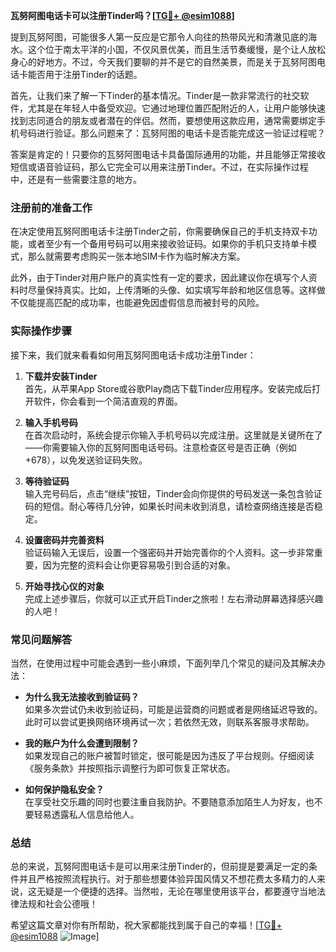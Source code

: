 **瓦努阿图电话卡可以注册Tinder吗？[[TG💪+ @esim1088](https://t.me/s/esim1088)]**

提到瓦努阿图，可能很多人第一反应是它那令人向往的热带风光和清澈见底的海水。这个位于南太平洋的小国，不仅风景优美，而且生活节奏缓慢，是个让人放松身心的好地方。不过，今天我们要聊的并不是它的自然美景，而是关于瓦努阿图电话卡能否用于注册Tinder的话题。

首先，让我们来了解一下Tinder的基本情况。Tinder是一款非常流行的社交软件，尤其是在年轻人中备受欢迎。它通过地理位置匹配附近的人，让用户能够快速找到志同道合的朋友或者潜在的伴侣。然而，要想使用这款应用，通常需要绑定手机号码进行验证。那么问题来了：瓦努阿图的电话卡是否能完成这一验证过程呢？

答案是肯定的！只要你的瓦努阿图电话卡具备国际通用的功能，并且能够正常接收短信或语音验证码，那么它完全可以用来注册Tinder。不过，在实际操作过程中，还是有一些需要注意的地方。

### 注册前的准备工作

在决定使用瓦努阿图电话卡注册Tinder之前，你需要确保自己的手机支持双卡功能，或者至少有一个备用号码可以用来接收验证码。如果你的手机只支持单卡模式，那么就需要考虑购买一张本地SIM卡作为临时解决方案。

此外，由于Tinder对用户账户的真实性有一定的要求，因此建议你在填写个人资料时尽量保持真实。比如，上传清晰的头像、如实填写年龄和地区信息等。这样做不仅能提高匹配的成功率，也能避免因虚假信息而被封号的风险。

### 实际操作步骤

接下来，我们就来看看如何用瓦努阿图电话卡成功注册Tinder：

1. **下载并安装Tinder**  
   首先，从苹果App Store或谷歌Play商店下载Tinder应用程序。安装完成后打开软件，你会看到一个简洁直观的界面。

2. **输入手机号码**  
   在首次启动时，系统会提示你输入手机号码以完成注册。这里就是关键所在了——你需要输入你的瓦努阿图电话号码。注意检查区号是否正确（例如+678），以免发送验证码失败。

3. **等待验证码**  
   输入完号码后，点击“继续”按钮，Tinder会向你提供的号码发送一条包含验证码的短信。耐心等待几分钟，如果长时间未收到消息，请检查网络连接是否稳定。

4. **设置密码并完善资料**  
   验证码输入无误后，设置一个强密码并开始完善你的个人资料。这一步非常重要，因为完整的资料会让你更容易吸引到合适的对象。

5. **开始寻找心仪的对象**  
   完成上述步骤后，你就可以正式开启Tinder之旅啦！左右滑动屏幕选择感兴趣的人吧！

### 常见问题解答

当然，在使用过程中可能会遇到一些小麻烦，下面列举几个常见的疑问及其解决办法：

- **为什么我无法接收到验证码？**  
  如果多次尝试仍未收到验证码，可能是运营商的问题或者是网络延迟导致的。此时可以尝试更换网络环境再试一次；若依然无效，则联系客服寻求帮助。

- **我的账户为什么会遭到限制？**  
  如果发现自己的账户被暂时锁定，很可能是因为违反了平台规则。仔细阅读《服务条款》并按照指示调整行为即可恢复正常状态。

- **如何保护隐私安全？**  
  在享受社交乐趣的同时也要注重自我防护。不要随意添加陌生人为好友，也不要轻易透露私人信息给他人。

### 总结

总的来说，瓦努阿图电话卡是可以用来注册Tinder的，但前提是要满足一定的条件并且严格按照流程执行。对于那些想要体验异国风情又不想花费太多精力的人来说，这无疑是一个便捷的选择。当然啦，无论在哪里使用该平台，都要遵守当地法律法规和社会公德哦！

希望这篇文章对你有所帮助，祝大家都能找到属于自己的幸福！[[TG💪+ @esim1088](https://t.me/s/esim1088) ![Image](https://i.postimg.cc/4NQfJmqS/Snipaste-2025-05-13-00-14-12.png)]
